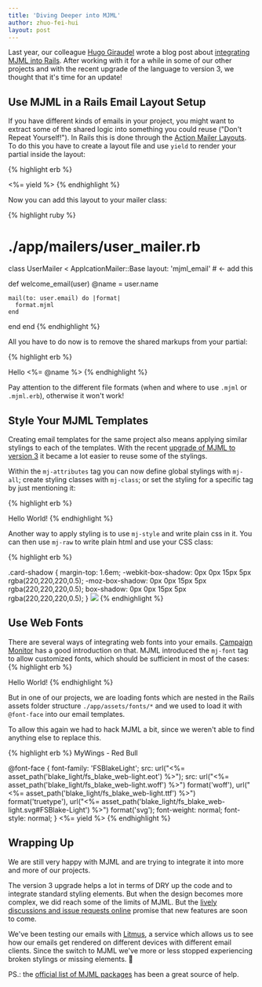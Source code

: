 ```yaml
---
title: 'Diving Deeper into MJML'
author: zhuo-fei-hui
layout: post
--- 
```


Last year, our colleague [Hugo Giraudel](http://hugogiraudel.com/) wrote a blog post about [integrating MJML into Rails](http://dev.edenspiekermann.com/2016/06/02/using-mjml-in-rails/). After working with it for a while in some of our other projects and with the recent upgrade of the language to version 3, we thought that it's time for an update!

## Use MJML in a Rails Email Layout Setup

If you have different kinds of emails in your project, you might want to extract some of the shared logic into something you could reuse ("Don't Repeat Yourself!"). In Rails this is done through the [Action Mailer Layouts](http://guides.rubyonrails.org/action_mailer_basics.html#action-mailer-layouts). To do this you have to create a layout file and use `yield` to render your partial inside the layout: 

{% highlight erb %}
<!--  ./app/views/layouts/mjml_email.mjml -->
<mjml>
  <mj-body>
    <mj-container>
      <%= yield %>
    </mj-container>
  </mj-body>
</mjml>
{% endhighlight %}

Now you can add this layout to your mailer class:

{% highlight ruby %}
# ./app/mailers/user_mailer.rb
class UserMailer < ApplcationMailer::Base
  layout: 'mjml_email' # <- add this 
  
  def welcome_email(user)
    @name = user.name 
    
    mail(to: user.email) do |format|
      format.mjml 
    end
  end
end
{% endhighlight %}

All you have to do now is to remove the shared markups from your partial: 

{% highlight erb %}
<!--  ./app/views/user_mailer/welcome_email.mjml.erb -->
<mj-section>
  <mj-column>
    <mj-text> Hello <%= @name %></mj-text>
  </mj-column>
</mj-section>
{% endhighlight %}

Pay attention to the different file formats (when and where to use `.mjml` or `.mjml.erb`), otherwise it won't work! 

## Style Your MJML Templates

Creating email templates for the same project also means applying similar stylings to each of the templates. With the recent [upgrade of MJML to version 3](https://medium.com/mjml-making-responsive-email-easy/mjml-reaches-another-level-with-the-release-of-v3-945d0d988d97#.8fzdlb430) it became a lot easier to reuse some of the stylings. 

Within the `mj-attributes` tag you can now define global stylings with `mj-all`; create styling classes with `mj-class`; or set the styling for a specific tag by just mentioning it: 

{% highlight erb %}
<!--  ./app/views/layouts/mjml_email.mjml -->
<mjml>
  <mj-head>
    <mj-attributes>
      <mj-all font-family="Arial" align="center"/>
      <mj-class name="big" font-size="42px" />
      <mj-section background-color="#ffff00"/>
    <mj-attributes>
  </mj-head>
  
  <mj-body>
    <mj-container>
      <mj-section>
        <mj-text mj-class="big"> 
          <!-- This text will appear 
                * centered
                * in Arial 
                * with a font-size of 42px
                * on a bright yellow background 
                * 😎 
          -->
          Hello World! 
        </mj-text>
      </mj-section>
    </mj-container>
  </mj-body>
</mjml>
{% endhighlight %}

Another way to apply styling is to use `mj-style` and write plain css in it. You can then use `mj-raw` to write plain html and use your CSS class: 

{% highlight erb %}
<!--  ./app/views/layouts/mjml_email.mjml -->
<mjml>
  <mj-head>
    <mj-style>
      .card-shadow {
        margin-top: 1.6em;
        -webkit-box-shadow: 0px 0px 15px 5px rgba(220,220,220,0.5);
        -moz-box-shadow: 0px 0px 15px 5px rgba(220,220,220,0.5);
        box-shadow: 0px 0px 15px 5px rgba(220,220,220,0.5);
      }
    </mj-style>
  </mj-head>
  
  <mj-body>
    <mj-container>
      <mj-section>
        <mj-raw> 
          <!-- This adds some box-shadow to the image -->
          <img class="card-shadow" src="http://example.com/image.jpg"/> 
        </mj-raw>
      </mj-section>
    </mj-container>
  </mj-body>
</mjml>
{% endhighlight %}

## Use Web Fonts 

There are several ways of integrating web fonts into your emails. [Campaign Monitor](https://www.campaignmonitor.com/resources/guides/web-fonts-in-email/) has a good introduction on that. MJML introduced the `mj-font` tag to allow customized fonts, which should be sufficient in most of the cases:
{% highlight erb %}
<mjml>
  <mj-head>
    <mj-font name="Oswald" href="https://fonts.googleapis.com/css?family=Oswald" />
  </mj-head>
  
  <mj-body>
    <mj-container>
      <mj-section>
        <mj-column>
          <mj-text font-family="Oswald, Arial">
            Hello World!
          </mj-text>
        </mj-column>
      </mj-section>
    </mj-container>
  </mj-body>
</mjml>
{% endhighlight %}

But in one of our projects, we are loading fonts which are nested in the Rails assets folder structure `./app/assets/fonts/*` and we used to load it with `@font-face` into our email templates. 

To allow this again we had to hack MJML a bit, since we weren't able to find anything else to replace this. 

{% highlight erb %}
<mjml>
  <mj-head>
    <mj-title>MyWings - Red Bull</mj-title>
    <!-- mj-font gets converted into @import -->
    <mj-font name="Oswald" href="https://fonts.googleapis.com/css?family=Oswald" />
    <mj-attributes>
      <!-- This sets the global font of template to FSBlakeLight and adds some fallbacks. -->
      <mj-all font-family="FSBlakeLight, Oswald, Arial"/>
    </mj-attributes>
  </mj-head>
  
  <mj-body>
    <mj-container>
      <mj-raw>
        <!-- 
          This is a bit of a hack! 
          mj-raw only works within the mj-container tag. 
        -->
          @font-face {
            font-family: 'FSBlakeLight';
            src: url("<%= asset_path('blake_light/fs_blake_web-light.eot') %>");
            src: url("<%= asset_path('blake_light/fs_blake_web-light.woff') %>") format('woff'), 
                 url("<%= asset_path('blake_light/fs_blake_web-light.ttf') %>") format('truetype'), 
                 url("<%= asset_path('blake_light/fs_blake_web-light.svg#FSBlake-Light') %>") format('svg');
            font-weight: normal;
            font-style: normal;
          }
        </style>
      </mj-raw>
      <%= yield %>
    </mj-container>
  </mj-body>
</mjml>
{% endhighlight %}

## Wrapping Up

We are still very happy with MJML and are trying to integrate it into more and more of our projects. 

The version 3 upgrade helps a lot in terms of DRY up the code and to integrate standard styling elements. But when the design becomes more complex, we did reach some of the limits of MJML. But the [lively discussions and issue requests online](https://github.com/mjmlio/mjml/issues) promise that new features are soon to come. 

We've been testing our emails with [Litmus](https://litmus.com/), a service which allows us to see how our emails get rendered on different devices with different email clients. Since the switch to MJML we've more or less stopped experiencing broken stylings or missing elements. 🤘

PS.: the [official list of MJML packages](https://github.com/mjmlio/mjml/tree/master/packages) has been a great source of help. 